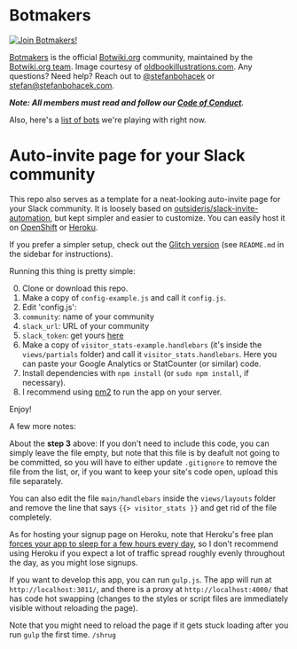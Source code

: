 # Botmakers

[![Join Botmakers!](https://botmakers.org/images/site-thumbnail-4.png)](http://botmakers.org)

[Botmakers](http://botmakers.org) is the official [Botwiki.org](https://botwiki.org/) community, maintained by the [Botwiki.org team](https://github.com/botwiki). Image courtesy of [oldbookillustrations.com](http://www.oldbookillustrations.com/). Any questions? Need help? Reach out to [@stefanbohacek](https://twitter.com/stefanbohacek) or [stefan@stefanbohacek.com](mailto:stefan@stefanbohacek.com).

***Note: All members must read and follow our [Code of Conduct](https://github.com/botwiki/botmakers.org/blob/master/Code%20of%20Conduct.md).***

Also, here's a [list of bots](https://github.com/botwiki/botmakers.org/blob/master/BOTS.md) we're playing with right now.

# Auto-invite page for your Slack community

This repo also serves as a template for a neat-looking auto-invite page for your Slack community. It is loosely based on [outsideris/slack-invite-automation](https://github.com/outsideris/slack-invite-automation), but kept simpler and easier to customize. You can easily host it on [OpenShift](https://www.openshift.com/) or [Heroku](https://www.heroku.com/).

If you prefer a simpler setup, check out the [Glitch version](https://glitch.com/edit/#!/slack-invite) (see `README.md` in the sidebar for instructions).

Running this thing is pretty simple:

0. Clone or download this repo.
1. Make a copy of `config-example.js` and call it `config.js`.
2. Edit 'config.js':
 1. `community`: name of your community
 2. `slack_url`: URL of your community
 3. `slack_token`: get yours [here](https://api.slack.com/custom-integrations/legacy-tokens)
3. Make a copy of `visitor_stats-example.handlebars` (it's inside the `views/partials` folder) and call it `visitor_stats.handlebars`. Here you can paste your Google Analytics or StatCounter (or similar) code.
4. Install dependencies with `npm install` (or `sudo npm install`, if necessary).
5. I recommend using [pm2](https://github.com/Unitech/pm2) to run the app on your server.

Enjoy!

A few more notes:

About the **step 3** above: If you don't need to include this code, you can simply leave the file empty, but note that this file is by deafult not going to be committed, so you will have to either update `.gitignore` to remove the file from the list, or, if you want to keep your site's code open, upload this file separately.

You can also edit the file `main/handlebars` inside the `views/layouts` folder and remove the line that says `{{> visitor_stats }}` and get rid of the file completely.

As for hosting your signup page on Heroku, note that Heroku's free plan [forces your app to sleep for a few hours every day](https://www.heroku.com/pricing), so I don't recommend using Heroku if you expect a lot of traffic spread roughly evenly throughout the day, as you might lose signups.

If you want to develop this app, you can run `gulp.js`. The app will run at `http://localhost:3011/`, and there is a proxy at `http://localhost:4000/` that has code hot swapping (changes to the styles or script files are immediately visible without reloading the page).

Note that you might need to reload the page if it gets stuck loading after you run `gulp` the first time. `/shrug`
